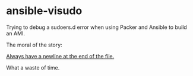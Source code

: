 ansible-visudo
==============

Trying to debug a sudoers.d error when using Packer and Ansible to build an AMI.

The moral of the story:

[Always have a newline at the end of the file.](http://bugs.debian.org/cgi-bin/bugreport.cgi?bug=188368)

What a waste of time.
